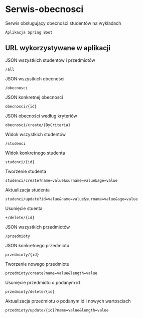 # Serwis-obecnosci
Serwis obsługujący obecności studentów na wykładach
```bash
Aplikacja Spring Boot
```

## URL wykorzystywane w aplikacji

JSON wszystkich studentów i przedmiotów
```
/all
```

JSON wszystkich obecności
```
/obecnosci
```

JSON konkretnej obecnosci
```
obecnosci/{id}
```

JSON obecności według kryteriów 
```
obecnosci/create/{ByCriteria}
```

Widok wszystkich studentów
```
/studenci
```

Widok konkretnego studenta
```
studenci/{id}
```

Tworzenie studenta
```
studenci/create?name=value&surname=value&age=value
```

Aktualizacja studenta
```
studenci/update?id=value&name=value&surname=value&age=value
```

Usunięcie stuenta
```
+/delete/{id}
```

JSON wszystkich przedmiotów
```
/przedmioty
```

JSON konkretnego przedmiotu
```
przedmioty/{id}
```

Tworzenie nowego przedmiotu
```
przedmioty/create?name=value&length=value
```

Usunięcie przedmiotu o podanym id
```
przedmioty/delete/{id}
```

Aktualizacja przedmiotu o podanym id i nowych wartosciach
```
przedmioty/update/{id}?name=value&length=value
```
